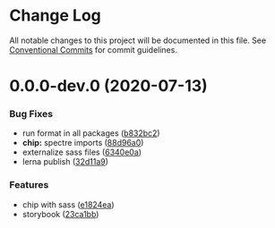 # Change Log

All notable changes to this project will be documented in this file.
See [Conventional Commits](https://conventionalcommits.org) for commit guidelines.

# 0.0.0-dev.0 (2020-07-13)


### Bug Fixes

* run format in all packages ([b832bc2](https://github.com/kenoxa/svelkit/commit/b832bc28b18b28db3ee1215eca4aa0c70596752c))
* **chip:** spectre imports ([88d96a0](https://github.com/kenoxa/svelkit/commit/88d96a0af6322dcfb551f3074deb2b1f3f82ea8d))
* externalize sass files ([6340e0a](https://github.com/kenoxa/svelkit/commit/6340e0a728c3f8a6525da44f6d2d0fe99401cf95))
* lerna publish ([32d11a9](https://github.com/kenoxa/svelkit/commit/32d11a90ded984106b6108b924475b123034c285))


### Features

* chip with sass ([e1824ea](https://github.com/kenoxa/svelkit/commit/e1824eab2418c5f68fc42dda8687809cbbdfa172))
* storybook ([23ca1bb](https://github.com/kenoxa/svelkit/commit/23ca1bb4d12300b2739167a830cb34c9f73327f7))
